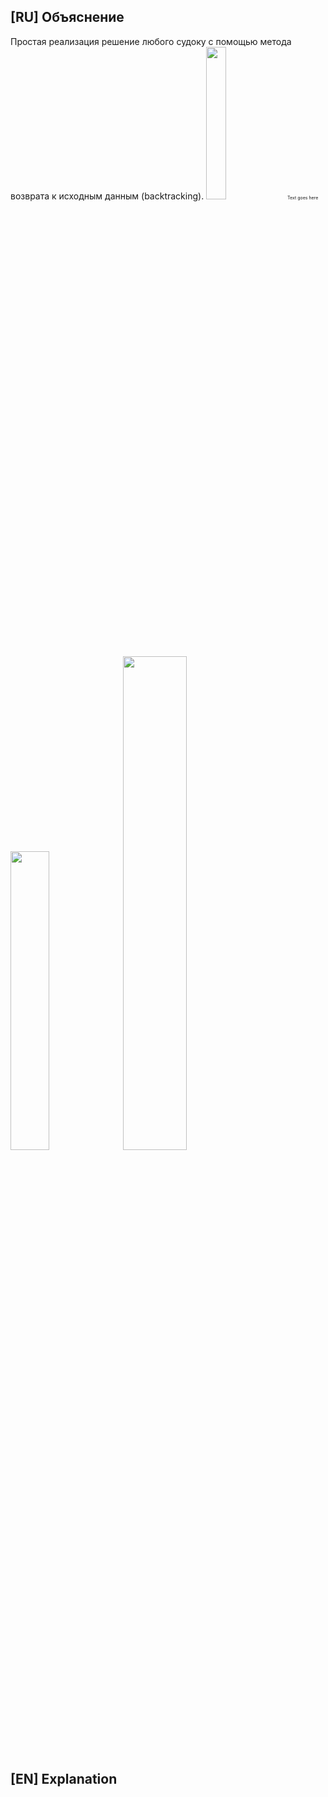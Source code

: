 ## [RU] Объяснение
Простая реализация решение любого судоку с помощью метода возврата к исходным данным (backtracking).
<img src="https://i.imgur.com/AmKqai1.png" width=25% height=25%>
<span style="font-size:0.5em;">Text goes here</span>
<img src="https://i.imgur.com/rnZH35L.png" width=35% height=35%>
<img src="https://i.imgur.com/NUrHVft.png" width=45% height=45%>


## [EN] Explanation
